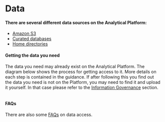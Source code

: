 # Data
#### There are several different data sources on the Analytical Platform:

* [Amazon S3](amazon-s3/)
* [Curated databases](curated-databases/)
* [Home directories](home-directories)

#### Getting the data you need

The data you need may already exist on the Analytical Platform. The diagram below shows the process for getting access to it. More details on each step is contained in the guidance. If after following this you find out the data you need is not on the Platform, you may need to find it and upload it yourself. In that case please refer to the [Information Governance](../information-governance.html) section.

<div class="mxgraph" style="max-width:100%;border:1px solid transparent;" data-mxgraph="{&quot;highlight&quot;:&quot;#0000ff&quot;,&quot;nav&quot;:true,&quot;resize&quot;:true,&quot;toolbar&quot;:&quot;zoom layers tags lightbox&quot;,&quot;edit&quot;:&quot;_blank&quot;,&quot;url&quot;:&quot;https://drive.google.com/uc?id=102NHlVpV_LAwWJBSNErk4y4-S6ink_9N&amp;export=download&quot;}"></div>
<script type="text/javascript" src="https://viewer.diagrams.net/embed2.js?&fetch=https%3A%2F%2Fdrive.google.com%2Fuc%3Fid%3D102NHlVpV_LAwWJBSNErk4y4-S6ink_9N%26export%3Ddownload"></script>

#### FAQs

There are also some [FAQs](data-faqs/) on data access.